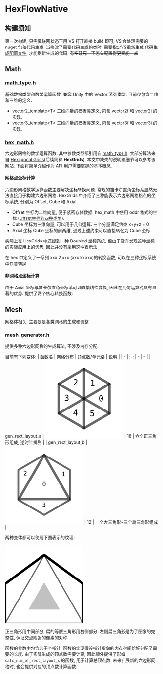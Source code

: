 # HexFlowNative
## 构建须知
第一次构建, 只需要联网状态下用 VS 打开直接 build 即可, VS 会处理需要的 nuget 包和代码生成.
当修改了需要代码生成的类时, 需要指定VS重新生成 [代码生成配置文件](/HexFlowNative/Main/cpp-export-task.json), 才能刷新生成的代码. ~~有空研究一下怎么配置得更智能一点~~
## Math
### [math_type.h](/HexFlowNative/Main/math_type.h)
基础数据类型和数学运算函数. 兼容 Unity 中的 Vector 系列类型. 目前仅包含二维和三维的定义.
- vector2_template\<T> 二维向量的模板类定义, 包含 vector2f 和 vector2i 的实现.
- vector3_template\<T> 三维向量的模板类定义, 包含 vector3f 和 vector3i 的实现.

### [hex_math.h](/HexFlowNative/Main/hex_math.h)
六边形网格的数学运算函数. 其中参数类型都引用自 [math_type.h](#math_typeh).
大部分算法来自 [Hexagonal Grids](https://www.redblobgames.com/grids/hexagons)(后续简称 **HexGrids**), 本文中缺失的说明和细节可以参考该网站. 下面将简单介绍作为 API 用户需要掌握的基本概念.
#### 网格点坐标计算
六边形网格数学运算函数主要解决坐标转换问题. 常规的笛卡尔直角坐标系显然无法直接用于构建六边形网格. HexGrids 中介绍了三种能表示六边形网格格点的坐标系统, 分别为 Offset, Cube 和 Axial. 

- Offset 坐标为二维向量, 便于紧密存储数据. hex_math 中使用 oddr 格式的坐标 ([Offset坐标的四种类型](https://www.redblobgames.com/grids/hexagons/#coordinates-offset)).
- Cube 坐标为三维向量, 可以用于几何运算. 三个分量满足约束 x+y+z = 0
- Axial 坐标 Cube 坐标的前两维, 通过上述约束可以直接转化为 Cube 坐标.

实际上在 HexGrids 中还提到一种 Doubled 坐标系统, 但由于没有发现这种坐标的实际应用上的优势, 因此并没有采用这种表示法.

在 hex 中定义了一系列 xxx 2 xxx (xxx to xxx)的转换函数, 可以在三种坐标系统中任意转换.
#### 非网格点坐标计算
由于 Axial 坐标与笛卡尔直角坐标系可以直接线性变换, 因此在几何运算时具有显著的优势. 提供了两个核心转换函数:

## Mesh
网格体相关, 主要是是各类网格的生成和调整
### [mesh_generator.h](/HexFlowNative/Main/mesh_generator.h)
提供多种六边形网格的生成算法, 不涉及内存分配.

目前有下列变体:
| 函数名 | 网格分布 | 顶点数/单元格 | 说明 |
| - | :-: | - | - |
| gen_rect_layout_a | ![UniformTriangle](DocResources/HexMeshType_UniformTriangle.svg) | 18 | 六个正三角形组成, 逆时针排列 |
| gen_rect_layout_b | ![SymmetricalLeastTriangle](DocResources/HexMeshType_SymmetricalLeastTriangle.svg) | 12 | 一个大三角形+三个扁三角形组成 |

两种变体都可以使用下图表示的纹理:

![](DocResources/Ground2.svg)

正三角形用中间部分, 扁的等腰三角形用右侧部分. 左侧扁三角形是为了图像的完整性, 保证交点附近的像素的对称.

函数的参数中包含若干个指针, 函数的实现假设指针指向的内存空间恰好分配了需要的长度. 由于实际生成的顶点数需要计算, 因此额外提供了形如 `calc_num_of_rect_layout_x` 的函数, 用于计算总顶点数. 未来扩展新的六边形网格时, 也会提供对应的顶点数计算函数.